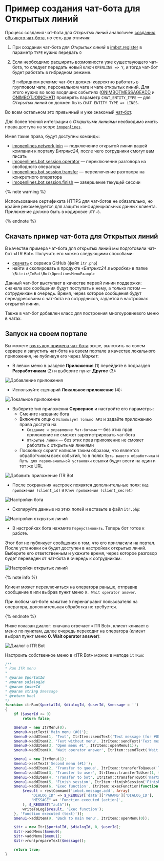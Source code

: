 # Пример создания чат-бота для Открытых линий

Процесс создания чат-бота для *Открытых линий* аналогичен [созданию обычного чат-бота](./index.md), но есть два отличия:

1. При создании чат-бота для *Открытых линий* в [imbot.register](../../api-reference/chat-bots/imbot-register.md) в параметр `TYPE` нужно передать `O`

2. Если необходимо расширить возможности уже существующего чат-бота, то следует передать новый ключ `OPENLINE => Y`, и тогда чат-бот будет работать в гибридном режиме.
   
   В гибридном режиме чат-бот должен корректно работать в групповом чате, персональном чате и чате открытых линий. Для этого нужно во всех входящих событиях ([ONIMBOTMESSAGEADD](../../api-reference/chat-bots/messages/events/index.md) и [ONIMBOTJOINCHAT](../../api-reference/chat-bots/chats/events/on-imbot-join-chat.md)) проверять параметр `CHAT_ENTITY_TYPE` — для *Открытых линий* он должен быть `CHAT_ENTITY_TYPE => LINES`.

Во всем остальном это привычный и уже знакомый [чат-бот](./index.md).

Для более тесной интеграции с *Открытыми линиями* необходимо иметь права доступа на scope [`imopenlines`](../../api-reference/scopes/permissions.md).

Имея такие права, будут доступны команды:

- [imopenlines.network.join](../../api-reference/imopenlines/openlines/imopenlines-network-join.md) — подключение открытой линии вашей компании к порталу *Битрикс24*, после чего сотрудники смогут вам писать
- [imopenlines.bot.session.operator](../../api-reference/imopenlines/openlines/chat-bots/imopenlines-bot-session-operator.md) — переключение разговора на свободного оператора
- [imopenlines.bot.session.transfer](../../api-reference/imopenlines/openlines/chat-bots/imopenlines-bot-session-transfer.md) — переключение разговора на конкретного оператора
- [imopenlines.bot.session.finish](../../api-reference/imopenlines/openlines/chat-bots/imopenlines-bot-session-finish.md) — завершение текущей сессии

{% note warning %}

Использование сертификата HTTPS для чат-ботов не обязательно, но крайне рекомендуется для защиты конфиденциальных данных клиента. Приложение должно быть в кодировке `UTF-8`.

{% endnote %}

## Скачать пример чат-бота для Открытых линий

В качестве примера чат-бота для открытых линий мы подготовили чат-бот «ITR Bot». Получить его можно следующими способами:

- [скачать](https://github.com/bitrix24com/bots) c сервиса GitHub (файл `itr.php`)
- найти и скопировать в продукте *«Битрикс24 в коробке»* в папке `\Bitrix\ImBot\Bot\OpenlinesMenuExample`

Данный чат-бот выступает в качестве первой линии поддержки: сначала все сообщения будут поступать к нему, а только потом — сотрудникам в очередь. Время, через которое сообщения будут переадресованы с чат-бота на сотрудников, задается в настройках открытой линии. 

Также в чат-бот добавлен класс для построения многоуровневого меню в чатах.

## Запуск на своем портале

Вы можете [взять код примера чат-бота](#скачать-пример-чат-бота-для-открытых-линий) выше, выложить на своем сервере и запустить чат-бота на своем портале в качестве локального приложения, не публикуя его через *Маркет*:

- В левом меню в разделе **Приложения** (1) перейдите в подраздел **Разработчикам** (2) и выберите пункт **Другое** (3):

![Добавление приложения](./_images/chatbot1_sm.png)

- Используйте сценарий **Локальное приложение** (4):

![Локальное приложение](./_images/chatbot2_sm.png)

- Выберите тип приложения **Серверное** и настройте его параметры:
  -  Смените название бота 
  -  Включите опцию `Использует только API` и задайте приложению права доступа на:
     - `Создание и управление Чат-ботами` — без этих прав приложение не сможет зарегистрировать чат-бота
     - `Открытые линии` — без этих прав приложение не сможет работать с открытыми линиями
  - Поскольку скрипт написан таким образом, что является обработчиком всех событий, то в полях `Путь вашего обработчика` и `Путь для первоначальной установки` ссылки будут вести на один и тот же URL

![Добавить приложение ITR Bot](./_images/chatbot3_sm.png)

- После сохранения настроек появятся дополнительные поля: `Код приложения (client_id)` и `Ключ приложения (client_secret)`

![Настройки бота](./_images/chatbot4_sm.png)

- Скопируйте данные из этих полей и вставьте в файл `itr.php`:

![Настройки открытых линий](./_images/chatbot5.png)

- В настройках бота нажмите `Переустановить`. Теперь бот готов к работе.

Этот бот не публикует сообщения о том, что его пригласили на портал. После установки он будет доступен в настройках открытых линий. Выберите его ответственным и укажите время, через которое разговор будет переведен от чат-бота в очередь к сотрудникам:

![Настройки открытых линий](./_images/ol_options_sm.png)

{% note info %}

Клиент может переключиться на оператора раньше, отправив сообщение `0` или выбрав пункт меню `0. Wait operator answer`. 

При любом чат-боте нажатие `0` перенаправит пользователя на оператора, дополнительная обработка не требуется. 

{% endnote %}

Ниже показан диалог: сначала отвечает «ITR Bot», клиент кликает в меню по пунктам, далее очередь переходит на оператора (клиент выбрал пункт меню **0. Wait operator answer**):

![Диалог с ITR Bot](./_images/ol_chat_sm.png)

Настроить собственное меню в «ITR Bot» можно в методе `itrRun`:

```php
/**
* Run ITR menu
*
* @param $portalId
* @param $dialogId
* @param $userId
* @param string $message
* @return bool
*/
function itrRun($portalId, $dialogId, $userId, $message = '')
{
    if ($userId <= 0)
        return false;

    $menu0 = new ItrMenu(0);
    $menu0->setText('Main menu (#0)');
    $menu0->addItem(1, 'Text', ItrItem::sendText('Text message (for #USER_NAME#)'));
    $menu0->addItem(2, 'Text without menu', ItrItem::sendText('Text message without menu', true));
    $menu0->addItem(3, 'Open menu #1', ItrItem::openMenu(1));
    $menu0->addItem(0, 'Wait operator answer', ItrItem::sendText('Wait operator answer', true));

    $menu1 = new ItrMenu(1);
    $menu1->setText('Second menu (#1)');
    $menu1->addItem(2, 'Transfer to queue', ItrItem::transferToQueue('Transfer to queue'));
    $menu1->addItem(3, 'Transfer to user', ItrItem::transferToUser(1, false, 'Transfer to user #1'));
    $menu1->addItem(4, 'Transfer to bot', ItrItem::transferToBot('marta', true, 'Transfer to bot Marta', 'Marta not found :('));
    $menu1->addItem(5, 'Finish session', ItrItem::finishSession('Finish session'));
    $menu1->addItem(6, 'Exec function', ItrItem::execFunction(function($context){
        $result = restCommand('imbot.message.add', Array(
            "DIALOG_ID" => $_REQUEST['data']['PARAMS']['DIALOG_ID'],
            "MESSAGE" => 'Function executed (action)',
        ), $_REQUEST["auth"]);
        writeToLog($result, 'Exec function');
    }, 'Function executed (text)'));
    $menu1->addItem(9, 'Back to main menu', ItrItem::openMenu(0));

    $itr = new Itr($portalId, $dialogId, 0, $userId);
    $itr->addMenu($menu0);
    $itr->addMenu($menu1);
    $itr->run(prepareText($message));

    return true;
}
```



